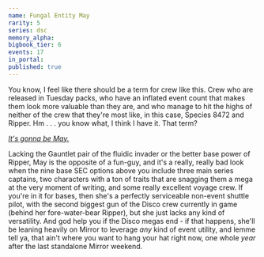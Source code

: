 ```yaml
---
name: Fungal Entity May
rarity: 5
series: dsc
memory_alpha:
bigbook_tier: 6
events: 17
in_portal:
published: true
---
```


You know, I feel like there should be a term for crew like this. Crew who are released in Tuesday packs, who have an inflated event count that makes them look more valuable than they are, and who manage to hit the highs of neither of the crew that they're most like, in this case, Species 8472 and Ripper. Hm . . . you know what, I think I have it. That term?

[_It's gonna be May._](https://www.youtube.com/watch?v=PfeccUkZZYc) 

Lacking the Gauntlet pair of the fluidic invader or the better base power of Ripper, May is the opposite of a fun-guy, and it's a really, really bad look when the nine base SEC options above you include three main series captains, two characters with a ton of traits that are snagging them a mega at the very moment of writing, and some really excellent voyage crew. If you're in it for bases, then she's a perfectly serviceable non-event shuttle pilot, with the second biggest gun of the Disco crew currently in game (behind her fore-water-bear Ripper), but she just lacks any kind of versatility. And god help you if the Disco megas end - if that happens, she'll be leaning heavily on Mirror to leverage  _any_  kind of event utility, and lemme tell ya, that ain't where you want to hang your hat right now, one whole  _year_  after the last standalone Mirror weekend.
